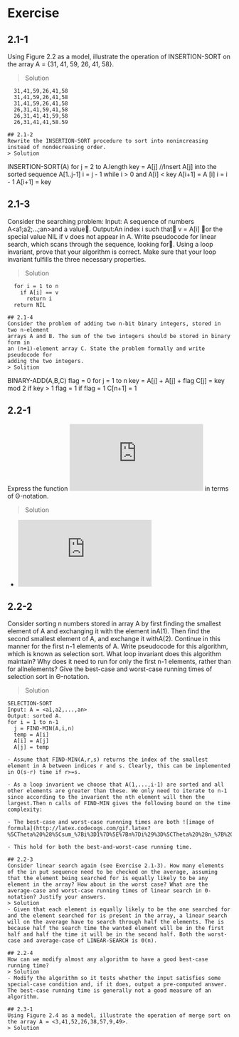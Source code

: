 # Exercise
## 2.1-1
Using Figure 2.2 as a model, illustrate the operation of INSERTION-SORT on the array A = {31, 41, 59, 26, 41, 58}.
> Solution
```
  31,41,59,26,41,58
  31,41,59,26,41,58
  31,41,59,26,41,58
  26,31,41,59,41,58
  26,31,41,41,59,58
  26,31,41,41,58.59
  
## 2.1-2
Rewrite the INSERTION-SORT procedure to sort into nonincreasing instead of nondecreasing order.
> Solution
```
  INSERTION-SORT(A)
  for j = 2 to A.length
      key = A[j]
      //Insert A[j] into the sorted sequence A[1..j-1]
      i = j - 1
      while i > 0 and A[i] < key
        A[i+1] = A [i]
        i = i - 1
      A[i+1] = key

## 2.1-3
Consider the searching problem:
Input: A sequence of numbers A<a1;a2;...;an>and a value.
Output:An index i such that v = A[i] or the special value NIL if v does not appear in A.
Write pseudocode for linear search, which scans through the sequence, looking
for. Using a loop invariant, prove that your algorithm is correct. Make sure that
your loop invariant fulfills the three necessary properties.
> Solution
```  
  for i = 1 to n
    if A[i] == v
      return i
  return NIL

## 2.1-4
Consider the problem of adding two n-bit binary integers, stored in two n-element
arrays A and B. The sum of the two integers should be stored in binary form in
an (n+1)-element array C. State the problem formally and write pseudocode for
adding the two integers.
> Solition
```
  BINARY-ADD(A,B,C)
  flag = 0
  for j = 1 to n
  key = A[j] + A[j] + flag
  C[j] = key mod 2
  if key > 1
    flag = 1
  if flag = 1
    C[n+1] = 1

## 2.2-1
Express the function ![image of n^3/1000 - 100n^2 - 100n + 3](http://latex.codecogs.com/gif.latex?n_%7B%20%7D%5E%7B3%7D/1000-100n_%7B%20%7D%5E%7B2%7D-100n&plus;3) in terms of Θ-notation.
> Solution
- ![image of theta^3](http://latex.codecogs.com/gif.latex?n_%7B%20%7D%5E%7B3%7D/1000-100n_%7B%20%7D%5E%7B2%7D-100n&plus;3%3D%5CTheta%20%28n_%7B%20%7D%5E%7B3%7D%29)
  
## 2.2-2
Consider sorting n numbers stored in array A by first finding the smallest element of A and exchanging it with the element inA(1). Then find the second smallest element of A, and exchange it withA(2). Continue in this manner for the first n-1 elements of A. Write pseudocode for this algorithm, which is known as selection sort. What loop invariant does this algorithm maintain? Why does it need to run for only the first n-1 elements, rather than for allnelements? Give the best-case and worst-case running times of selection sort in Θ-notation.
> Solution
```
SELECTION-SORT
Input: A = <a1,a2,...,an>
Output: sorted A.
for i = 1 to n-1
  j = FIND-MIN(A,i,n)
  temp = A[i]
  A[i] = A[j]
  A[j] = temp
  
- Assume that FIND-MIN(A,r,s) returns the index of the smallest element in A between indices r and s. Clearly, this can be implemented in O(s-r) time if r>=s.

- As a loop invarient we choose that A(1,...,i-1) are sorted and all other elements are greater than these. We only need to iterate to n-1 since according to the invarient the nth element will then the largest.Then n calls of FIND-MIN gives the following bound on the time complexity:
  
- The best-case and worst-case runnning times are both ![image of formula](http://latex.codecogs.com/gif.latex?%5CTheta%20%28%5Csum_%7Bi%3D1%7D%5E%7Bn%7Di%29%3D%5CTheta%20%28n_%7B%20%7D%5E%7B2%7D%29)

- This hold for both the best-and-worst-case running time.

## 2.2-3
Consider linear search again (see Exercise 2.1-3). How many elements of the in put sequence need to be checked on the average, assuming that the element being searched for is equally likely to be any element in the array? How about in the worst case? What are the average-case and worst-case running times of linear search in Θ-notation? Justify your answers.
> Solution
- Given that each element is equally likely to be the one searched for and the element searched for is present in the array, a linear search will on the average have to search through half the elements. The is because half the search time the wanted element will be in the first half and half the time it will be in the second half. Both the worst-case and average-case of LINEAR-SEARCH is Θ(n).

## 2.2-4
How can we modify almost any algorithm to have a good best-case running time?
> Solution
- Modify the algorithm so it tests whether the input satisfies some special-case condition and, if it does, output a pre-computed answer. The best-case running time is generally not a good measure of an algorithm.

## 2.3-1
Using Figure 2.4 as a model, illustrate the operation of merge sort on the array A = <3,41,52,26,38,57,9,49>.
> Solution

